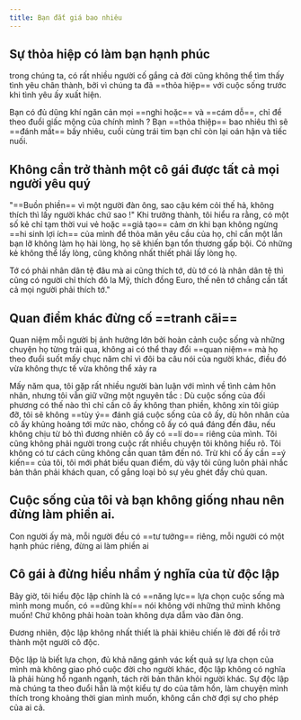 ```yaml
---
title: Bạn đắt giá bao nhiêu
---
```


## Sự thỏa hiệp có làm bạn hạnh phúc
trong chúng ta, có rất nhiều người cố gắng cả đời cũng không thể tìm thấy tình yêu chân thành, bởi vì chúng ta đã ==thỏa hiệp== với cuộc sống trước khi tình yêu ấy xuất hiện.

Bạn có đủ dũng khí ngăn cản mọi ==nghi hoặc== và ==cám dỗ==, chỉ để theo đuổi giấc mộng của chính mình ? Bạn ==thỏa thiệp== bao nhiêu thì sẽ ==đánh mất== bấy nhiêu, cuối cùng trái tim bạn chỉ còn lại oán hận và tiếc nuối.
## Không cần trở thành một cô gái được tất cả mọi người yêu quý

"==Buồn phiền== vì một người đàn ông, sao cậu kém cỏi thế hả, không thích thì lấy người khác chứ sao !"
Khi trưởng thành, tôi hiểu ra rằng, có một số kẻ chỉ tạm thời vui vẻ hoặc ==giả tạo== cảm ơn khi bạn không ngừng ==hi sinh lợi ích== của mình để thỏa mãn yêu cầu của họ, chỉ cần một lần bạn lỡ không làm họ hài lòng, họ sẽ khiến bạn tổn thương gấp bội. Có những kẻ không thể lấy lòng, cũng không nhất thiết phải lấy lòng họ.

Tớ có phải nhân dân tệ đâu mà ai cũng thích tớ, dù tớ có là nhân dân tệ thì cũng có người chỉ thích đô la Mỹ, thích đồng Euro, thế nên tớ chẳng cần tất cả mọi người phải thích tớ."
 ## Quan điểm khác đừng cố ==tranh cãi==

 Quan niệm mỗi người bị ảnh hưởng lớn bởi hoàn cảnh cuộc sống và những chuyện họ từng trải qua, không ai có thể thay đổi ==quan niệm== mà họ theo đuổi suốt mấy chục năm chỉ vì đôi ba câu nói của người khác, điều đó vừa không thực tế vừa không thể xảy ra

Mấy năm qua, tôi gặp rất nhiều người bàn luận với mình về tình cảm hôn nhân, nhưng tôi vẫn giữ vững một nguyên tắc : Dù cuộc sống của đối phương có thế nào thì chỉ cần cô ấy không than phiền, không xin tôi giúp đỡ, tôi sẽ không ==tùy ý== đánh giá cuộc sống của cô ấy, dù hôn nhân của cô ấy khủng hoảng tới mức nào, chồng cô ấy có quá đáng đến đâu, nếu không chịu từ bỏ thì đương nhiên cô ấy có ==lí do== riêng của mình. Tôi cũng không phải người trong cuộc rất nhiều chuyện tôi không hiểu rõ. Tôi không có tư cách cũng không cần quan tâm đến nó. Trừ khi cố ấy cần ==ý kiến== của tôi, tôi mới phát biểu quan điểm, dù vậy tôi cũng luôn phải nhắc bản thân phải khách quan, cố gắng loại bỏ sự yêu ghét đầy chủ quan.

## Cuộc sống của tôi và bạn không giống nhau nên đừng làm phiền ai.

Con người ấy mà, mỗi người đều có ==tư tưởng== riêng, mỗi người có một hạnh phúc riêng, đừng ai làm phiền ai
## Cô gái à đừng hiểu nhầm ý nghĩa của từ độc lập
Bây giờ, tôi hiểu độc lập chính là có ==năng lực== lựa chọn cuộc sống mà mình mong muốn, có ==dũng khí== nói không với những thứ mình không muốn! Chứ không phải hoàn toàn không dựa dẫm vào đàn ông.

Đương nhiên, độc lập không nhất thiết là phải khiêu chiến lẽ đời để rồi trở thành một người cô độc.

Độc lập là biết lựa chọn, đủ khả năng gánh vác kết quả sự lựa chọn của mình mà không giao phó cuộc đời cho người khác, độc lập không có nghĩa là phải hùng hổ nganh ngạnh, tách rời bản thân khỏi người khác. 
Sự độc lập mà chúng ta theo đuổi hẳn là một kiểu tự do của tâm hồn, làm chuyện mình thích trong khoảng thời gian mình muốn, không cần chờ đợi sự cho phép của ai cả.

